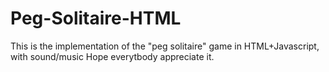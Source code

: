 # Peg-Solitaire-HTML
This is the implementation of the "peg solitaire" game in HTML+Javascript, with sound/music
Hope everytbody appreciate it.
